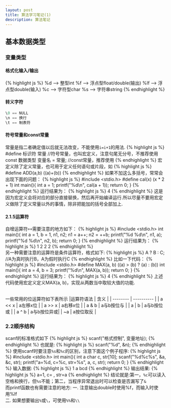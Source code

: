 ```yaml
---
layout: post
title: 算法学习笔记(1)
description: 算法笔记
---
```


## 基本数据类型<br>
### 变量类型
#### 格式化输入/输出
{% highlight js %}
%d  -->  整型int
%f  -->  浮点型float/double(输出)
%lf -->  浮点型double(输入)
%c  -->  字符型char
%s  -->  字符串string
{% endhighlight %}
#### 转义字符
```c
\0 == NULL
\n == 换行
\t == 制表符
```
#### 符号常量和const常量
常量是指二者确定值以后就无法改变，不能使用`i=i+1`的用法.
{% highlight js %}
#define 标识符 常量    //符号常量，也叫宏定义，注意句尾无分号，不推荐使用
const 数据类型 变量名 = 常量;  //const常量，推荐使用
{% endhighlight %}
宏定义除了定义常量，也可用于定义任何语句或片段，如
{% highlight js %}
\#define ADD(a,b) ((a)+(b))
{% endhighlight %}
如果不加这么多括号，常常会出现下面的问题：
{% highlight js %}
\#include <stdio.h>
\#define cal(x) (x * 2 + 1)
int main(){
    int a = 1;
    printf("%d\n", cal(a + 1));
    return 0;
}
{% endhighlight %}
运行结果为：
{% highlight js %}
4
{% endhighlight %}
这是因为宏定义会将对应的部分直接替换，然后再开始编译运行.所以尽量不要用宏定义做除了定义常量以外的事情，除非把能加的括号全部加上.
#### 2.1.5运算符
自增运算符`++`需要注意的地方如下：
{% highlight js %}
\#include <stdio.h>
int main(){
    int a = 1, b = 1, n1, n2;
    n1 = a++;
    n2 = ++b;
    printf("%d %d\n", n1, a);
    printf("%d %d\n", n2, b);
    return 0;
}
{% endhighlight %}
运行结果为：
{% highlight js %}
1 2
2 2
{% endhighlight %}<br>
另一种需要注意的运算符是条件运算符，格式如下:
{% highlight js %}
A ? B : C;  //A为真时执行B，A为假时执行C
{% endhighlight %}
比如一下代码：
{% highlight js %}
\#include <stdio.h>
\#define MAX(a, b) ((a) > (b) ? (a) : (b))
int main(){
    int a = 4, b = 3;
    printf("%d\n", MAX(a, b));
    return 0;
}
{% endhighlight %}
运行结果为：
{% highlight js %}
4
{% endhighlight %}
上述代码使用宏定义定义MAX(a, b)，实现从两数当中取较大值的功能.<br><br>

一些常用的位运算符如下表所示
|运算符语法 | 含义       |
| -------- | ---------- |
| a << x   | a左移x位    |
| a >> x   | a右移x位    |
| a & b    | a与b按位与  |
| a \| b   | a与b按位或  |
| a ^ b    | a与b按位异或|
| ~a       | a按位取反   |
### 2.2顺序结构
scanf的标准格式如下
{% highlight js %}
scanf("格式控制", 变量地址);
{% endhighlight %}
也就是:
{% highlight js %}
scanf("%d", &n);
{% endhighlight %}
使用scanf时要注意`%s`和`%c`的区别，注意下面这个例子程序:
{% highlight js %}
\#include <stdio.h>
int main(){
    int a
    char c, str[10];
    scanf("%d%c%s", &a, &c, str);
    printf("a=%d, c=%c, str=%s", a, c, str);
    return 0;
}
{% endhighlight %}
输入数据:
{% highlight js %}
1 a bcd
{% endhighlight %}
输出结果:
{% highlight js %}
a=1, c= , str=a
{% endhighlight %}
结论就是:第一，`%c`可以读入空格和换行，但`%s`不能；第二，当程序异常退出时可以检查是否漏写了`&`<br>
而printf函数也有需要注意的地方:
一. 注意输出double时使用%f，而输入时使用%lf<br>
二. 如果想要输出`%`或`\`，可使用`%%`和`\\`